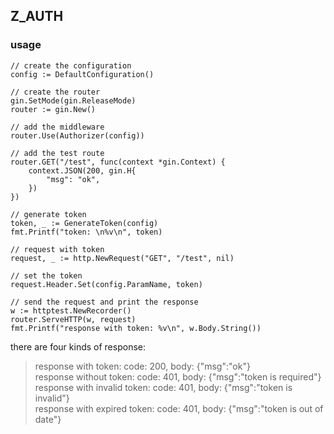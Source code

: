 ## Z_AUTH

### usage

```
// create the configuration
config := DefaultConfiguration()

// create the router
gin.SetMode(gin.ReleaseMode)
router := gin.New()

// add the middleware
router.Use(Authorizer(config))

// add the test route
router.GET("/test", func(context *gin.Context) {
    context.JSON(200, gin.H{
        "msg": "ok",
    })
})

// generate token
token, _ := GenerateToken(config)
fmt.Printf("token: \n%v\n", token)

// request with token
request, _ := http.NewRequest("GET", "/test", nil)

// set the token
request.Header.Set(config.ParamName, token)

// send the request and print the response
w := httptest.NewRecorder()
router.ServeHTTP(w, request)
fmt.Printf("response with token: %v\n", w.Body.String())
```

there are four kinds of response:
>response with token: code: 200, body: {"msg":"ok"}  
response without token: code: 401, body: {"msg":"token is required"}  
response with invalid token: code: 401, body: {"msg":"token is invalid"}  
response with expired token: code: 401, body: {"msg":"token is out of date"}  